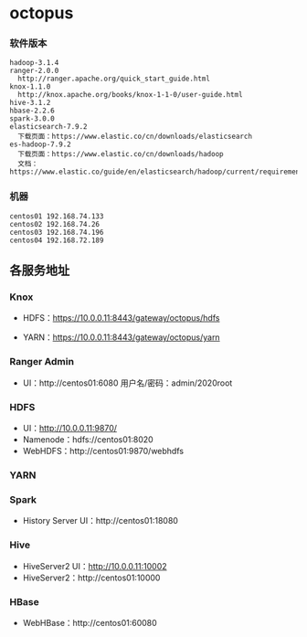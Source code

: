 # octopus

### 软件版本
```
hadoop-3.1.4
ranger-2.0.0
  http://ranger.apache.org/quick_start_guide.html
knox-1.1.0
  http://knox.apache.org/books/knox-1-1-0/user-guide.html
hive-3.1.2
hbase-2.2.6
spark-3.0.0
elasticsearch-7.9.2
  下载页面：https://www.elastic.co/cn/downloads/elasticsearch
es-hadoop-7.9.2
  下载页面：https://www.elastic.co/cn/downloads/hadoop
  文档：https://www.elastic.co/guide/en/elasticsearch/hadoop/current/requirements.html
```

### 机器

```
centos01 192.168.74.133
centos02 192.168.74.26
centos03 192.168.74.196
centos04 192.168.72.189
```

## 各服务地址

### Knox

- HDFS：https://10.0.0.11:8443/gateway/octopus/hdfs

- YARN：https://10.0.0.11:8443/gateway/octopus/yarn

### Ranger Admin

- UI：http://centos01:6080   用户名/密码：admin/2020root

### HDFS

- UI：http://10.0.0.11:9870/
- Namenode：hdfs://centos01:8020
- WebHDFS：http://centos01:9870/webhdfs

### YARN



### Spark

- History Server UI：http://centos01:18080

### Hive

- HiveServer2 UI：http://10.0.0.11:10002
- HiveServer2：http://centos01:10000

### HBase

- WebHBase：http://centos01:60080